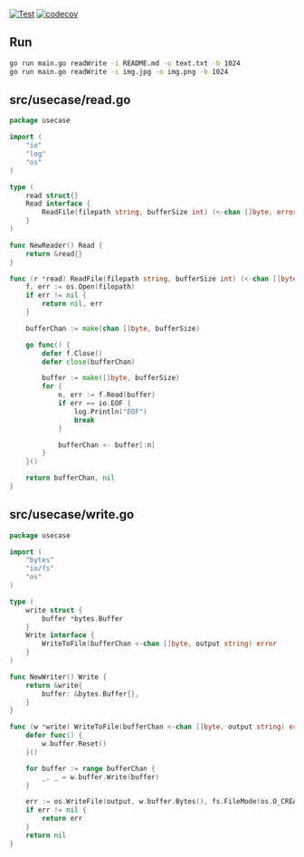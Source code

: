 
[![Test](https://github.com/fahrizalfarid/read-binary-golang/actions/workflows/test.yml/badge.svg)](https://github.com/fahrizalfarid/read-binary-golang/actions/workflows/test.yml)
[![codecov](https://codecov.io/gh/fahrizalfarid/read-binary-golang/branch/main/graph/badge.svg?token=5CD5X1CEFB)](https://codecov.io/gh/fahrizalfarid/read-binary-golang)

## Run
```bash
go run main.go readWrite -i README.md -o text.txt -b 1024
go run main.go readWrite -i img.jpg -o img.png -b 1024
```

## src/usecase/read.go
```go
package usecase

import (
	"io"
	"log"
	"os"
)

type (
	read struct{}
	Read interface {
		ReadFile(filepath string, bufferSize int) (<-chan []byte, error)
	}
)

func NewReader() Read {
	return &read{}
}

func (r *read) ReadFile(filepath string, bufferSize int) (<-chan []byte, error) {
	f, err := os.Open(filepath)
	if err != nil {
		return nil, err
	}

	bufferChan := make(chan []byte, bufferSize)

	go func() {
		defer f.Close()
		defer close(bufferChan)

		buffer := make([]byte, bufferSize)
		for {
			n, err := f.Read(buffer)
			if err == io.EOF {
				log.Println("EOF")
				break
			}

			bufferChan <- buffer[:n]
		}
	}()

	return bufferChan, nil
}
```

## src/usecase/write.go
```go
package usecase

import (
	"bytes"
	"io/fs"
	"os"
)

type (
	write struct {
		buffer *bytes.Buffer
	}
	Write interface {
		WriteToFile(bufferChan <-chan []byte, output string) error
	}
)

func NewWriter() Write {
	return &write{
		buffer: &bytes.Buffer{},
	}
}

func (w *write) WriteToFile(bufferChan <-chan []byte, output string) error {
	defer func() {
		w.buffer.Reset()
	}()

	for buffer := range bufferChan {
		_, _ = w.buffer.Write(buffer)
	}

	err := os.WriteFile(output, w.buffer.Bytes(), fs.FileMode(os.O_CREATE))
	if err != nil {
		return err
	}
	return nil
}
```
